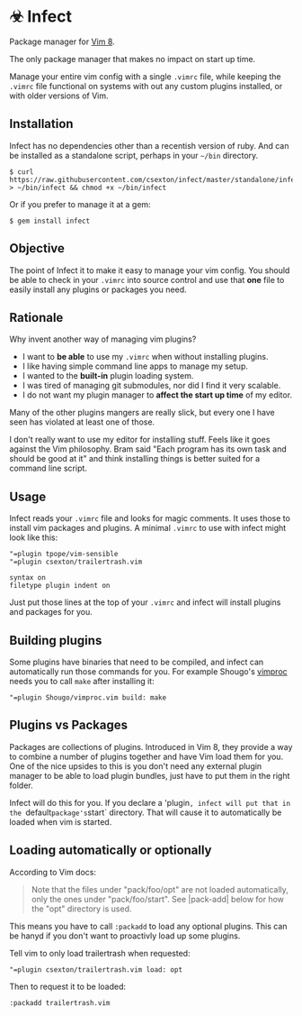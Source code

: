 # &#9763; Infect

Package manager for [Vim 8](https://github.com/vim/vim/blob/master/runtime/doc/version8.txt#L97-L103).

The only package manager that makes no impact on start up time.

Manage your entire vim config with a single `.vimrc` file, while keeping the `.vimrc` file functional on systems with out any custom plugins installed, or with older versions of Vim.

## Installation

Infect has no dependencies other than a recentish version of ruby. And can be installed as a standalone script, perhaps in your `~/bin` directory.

    $ curl https://raw.githubusercontent.com/csexton/infect/master/standalone/infect > ~/bin/infect && chmod +x ~/bin/infect

Or if you prefer to manage it at a gem:

    $ gem install infect

## Objective

The point of Infect it to make it easy to manage your vim config. You should be able to check in your `.vimrc` into source control and use that **one** file to easily install any plugins or packages you need.

## Rationale

Why invent another way of managing vim plugins?

* I want to **be able** to use my `.vimrc` when without installing plugins.
* I like having simple command line apps to manage my setup.
* I wanted to the **built-in** plugin loading system.
* I was tired of managing git submodules, nor did I find it very scalable.
* I do not want my plugin manager to **affect the start up time** of my editor.

Many of the other plugins mangers are really slick, but every one I have seen has violated at least one of those.

I don't really want to use my editor for installing stuff. Feels like it goes against the Vim philosophy. Bram said "Each program has its own task and should be good at it" and think installing things is better suited for a command line script.

## Usage

Infect reads your `.vimrc` file and looks for magic comments. It uses those to install vim packages and plugins. A minimal `.vimrc` to use with infect might look like this:

    "=plugin tpope/vim-sensible
    "=plugin csexton/trailertrash.vim

    syntax on
    filetype plugin indent on

Just put those lines at the top of your `.vimrc` and infect will install plugins and packages for you.

## Building plugins

Some plugins have binaries that need to be compiled, and infect can automatically run those commands for you. For example Shougo's [vimproc](https://github.com/Shougo/vimproc.vim) needs you to call `make` after installing it:

    "=plugin Shougo/vimproc.vim build: make

## Plugins vs Packages

Packages are collections of plugins. Introduced in Vim 8, they provide a way to combine a number of plugins together and have Vim load them for you. One of the nice upsides to this is you don't need any external plugin manager to be able to load plugin bundles, just have to put them in the right folder.

Infect will do this for you. If you declare a 'plugin`, infect will put that in the `default` package's `start` directory. That will cause it to automatically be loaded when vim is started.

## Loading automatically or optionally

According to Vim docs:

> Note that the files under "pack/foo/opt" are not loaded automatically, only the
ones under "pack/foo/start".  See |pack-add| below for how the "opt" directory
is used.

This means you have to call `:packadd` to load any optional plugins. This can be hanyd if you don't want to proactivly load up some plugins.

Tell vim to only load trailertrash when requested:

    "=plugin csexton/trailertrash.vim load: opt

Then to request it to be loaded:

    :packadd trailertrash.vim



